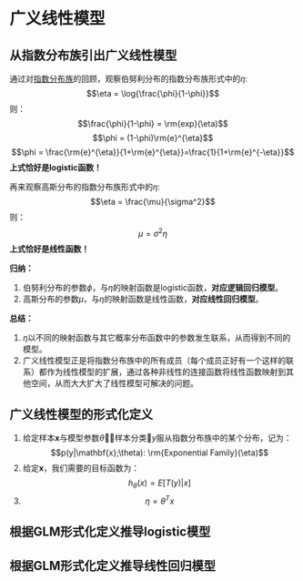 # 广义线性模型

## 从指数分布族引出广义线性模型

通过对[指数分布族](./GLM_Tutorial_1.md)的回顾，观察伯努利分布的指数分布族形式中的$\eta$:
$$\eta = \log{\frac{\phi}{1-\phi}}$$
则：
$$\frac{\phi}{1-\phi} = \rm{exp}(\eta)$$
$$\phi = (1-\phi)\rm{e}^{\eta}$$
$$\phi = \frac{\rm{e}^{\eta}}{1+\rm{e}^{\eta}}=\frac{1}{1+\rm{e}^{-\eta}}$$
**上式恰好是logistic函数！**

再来观察高斯分布的指数分布族形式中的$\eta$:
$$\eta = \frac{\mu}{\sigma^2}$$
则：
$$\mu = \sigma^2\eta$$
**上式恰好是线性函数！**

**归纳：**  
1. 伯努利分布的参数$\phi$，与$\eta$的映射函数是logistic函数，**对应逻辑回归模型**。
2. 高斯分布的参数$\mu$，与$\eta$的映射函数是线性函数，**对应线性回归模型**。

**总结：**  
1. $\eta$以不同的映射函数与其它概率分布函数中的参数发生联系，从而得到不同的模型。
2. 广义线性模型正是将指数分布族中的所有成员（每个成员正好有一个这样的联系）都作为线性模型的扩展，通过各种非线性的连接函数将线性函数映射到其他空间，从而大大扩大了线性模型可解决的问题。

## 广义线性模型的形式化定义
1. 给定样本$\mathbf{x}$与模型参数$\theta$，样本分类$y$服从指数分布族中的某个分布，记为：
$$p(y|\mathbf{x};\theta): \rm{Exponential Family}(\eta)$$
2. 给定$\mathbf{x}$，我们需要的目标函数为：
$$h_{\theta}(x) = E[T(y)|x]$$
3. $$\eta = \theta^Tx$$

## 根据GLM形式化定义推导logistic模型

## 根据GLM形式化定义推导线性回归模型